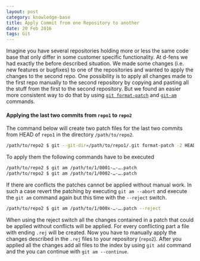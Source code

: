 ```yaml
---
layout: post
category: knowledge-base
title: Apply Commit from one Repository to another
date: 20 Feb 2016
tags: Git
---
```


Imagine you have several repositories holding more or less the same code base that only differ in some customer specific functionality. At d-fens we had exactly the before described situation. We made some changes (i.e. new features or bugfixes) to one of the repositories and wanted to apply the changes to the second repo. One possibility is to apply all changes made to the first repo manually to the second repository by copying and pasting all the stuff from the first to the second repository. But we found an easier more consistent way to do that by using [`git format-patch`](https://git-scm.com/docs/git-format-patch) and [`git-am`](https://git-scm.com/docs/git-am) commands.

#### Applying the last two commits from `repo1` to `repo2`

The command below will create two patch files for the last two commits from HEAD of `repo1` in the directory `/path/to/repo2`.

```bash
/path/to/repo2 $ git --git-dir=/path/to/repo1/.git format-patch -2 HEAD --stdout
```

To apply them the following commands have to be executed

```bash
/path/to/repo2 $ git am /path/to/1/0001-…-….patch
/path/to/repo2 $ git am /path/to/1/0002-…-….patch
```

If there are conflicts the patches cannot be applied without manual work. In such a case revert the patching by executing `git am --abort` and execute the `git am` command again but this time with the `--reject` switch.

```bash
/path/to/repo2 $ git am /path/to/1/000x-…-….patch --reject
```

When using the reject switch all the changes contained in a patch that could be applied without conflicts will be applied. For every conflicting part a file with ending `.rej` will be created. Now you have to manually apply the changes described in the `.rej` files to your repository (`repo2`). After you applied all the changes add all files to the index by using `git add` command and the you can continue with `git am --continue`.
